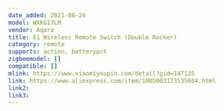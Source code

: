 ```yaml
---
date_added: 2021-08-24
model: WXKG17LM
vendor: Aqara
title: E1 Wireless Remote Switch (Double Rocker)
category: remote
supports: action, batterypct
zigbeemodel: []
compatible: []
mlink: https://www.xiaomiyoupin.com/detail?gid=147135
link: https://www.aliexpress.com/item/1005003173535604.html
link2: 
link3: 
---
```

 
